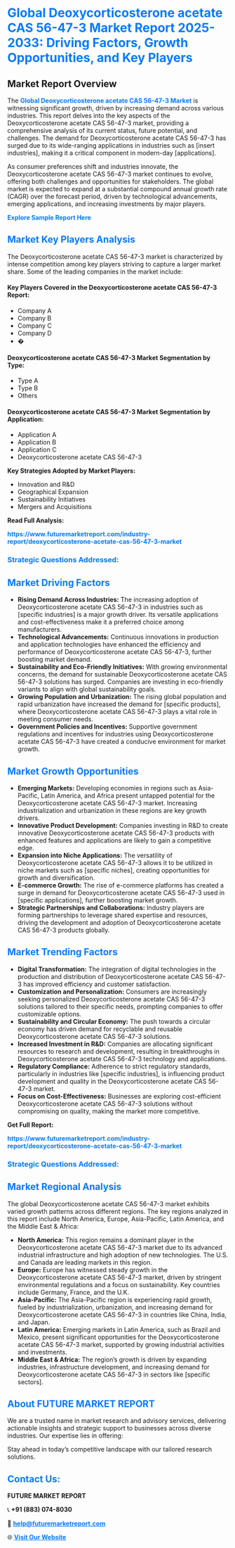 <h1 style="color: #007BFF;">Global Deoxycorticosterone acetate CAS 56-47-3 Market Report 2025-2033: Driving Factors, Growth Opportunities, and Key Players</h1>

<section id="overview">
<h2>Market Report Overview</h2>
<p>The <a href="https://www.futuremarketreport.com/industry-report/deoxycorticosterone-acetate-cas-56-47-3-market" style="color: #007BFF; text-decoration: none;"><strong>Global Deoxycorticosterone acetate CAS 56-47-3 Market</strong></a> is witnessing significant growth, driven by increasing demand across various industries. This report delves into the key aspects of the Deoxycorticosterone acetate CAS 56-47-3 market, providing a comprehensive analysis of its current status, future potential, and challenges. The demand for Deoxycorticosterone acetate CAS 56-47-3 has surged due to its wide-ranging applications in industries such as [insert industries], making it a critical component in modern-day [applications].</p>
<p>As consumer preferences shift and industries innovate, the Deoxycorticosterone acetate CAS 56-47-3 market continues to evolve, offering both challenges and opportunities for stakeholders. The global market is expected to expand at a substantial compound annual growth rate (CAGR) over the forecast period, driven by technological advancements, emerging applications, and increasing investments by major players.</p>
</section>

<section id="overview">
<p><a href="https://www.futuremarketreport.com/request-sample/reportId=113427" style="color: #007BFF; text-decoration: none;"><strong>Explore Sample Report Here</strong></a></p>
</section>

<section id="key-players">
<h2 style="color: #007BFF;">Market Key Players Analysis</h2>
<p>The Deoxycorticosterone acetate CAS 56-47-3 market is characterized by intense competition among key players striving to capture a larger market share. Some of the leading companies in the market include:</p>
<h4>Key Players Covered in the Deoxycorticosterone acetate CAS 56-47-3 Report:</h4>
<ul><li>Company A</li><li>Company B</li><li>Company C</li><li>Company D</li><li>�</li></ul>
<h4>Deoxycorticosterone acetate CAS 56-47-3 Market Segmentation by Type:</h4>
<ul><li>Type A</li><li>Type B</li><li>Others</li></ul>

<h4>Deoxycorticosterone acetate CAS 56-47-3 Market Segmentation by Application:</h4>
<ul><li>Application A</li><li>Application B</li><li>Application C</li><li>Deoxycorticosterone acetate CAS 56-47-3</li></ul>
<p><strong>Key Strategies Adopted by Market Players:</strong></p>
<ul>
<li>Innovation and R&D</li>
<li>Geographical Expansion</li>
<li>Sustainability Initiatives</li>
<li>Mergers and Acquisitions</li>
</ul>
</section>

<section>
<p><strong>Read Full Analysis: </strong></p><a href="https://www.futuremarketreport.com/industry-report/deoxycorticosterone-acetate-cas-56-47-3-market" style="color: #007BFF; text-decoration: none;"><strong>https://www.futuremarketreport.com/industry-report/deoxycorticosterone-acetate-cas-56-47-3-market</strong></a>
<h3 style="color: #007BFF;">Strategic Questions Addressed:</h3>
</section>

<section id="driving-factors">
<h2 style="color: #007BFF;">Market Driving Factors</h2>
<ul>
<li><strong>Rising Demand Across Industries:</strong> The increasing adoption of Deoxycorticosterone acetate CAS 56-47-3 in industries such as [specific industries] is a major growth driver. Its versatile applications and cost-effectiveness make it a preferred choice among manufacturers.</li>
<li><strong>Technological Advancements:</strong> Continuous innovations in production and application technologies have enhanced the efficiency and performance of Deoxycorticosterone acetate CAS 56-47-3, further boosting market demand.</li>
<li><strong>Sustainability and Eco-Friendly Initiatives:</strong> With growing environmental concerns, the demand for sustainable Deoxycorticosterone acetate CAS 56-47-3 solutions has surged. Companies are investing in eco-friendly variants to align with global sustainability goals.</li>
<li><strong>Growing Population and Urbanization:</strong> The rising global population and rapid urbanization have increased the demand for [specific products], where Deoxycorticosterone acetate CAS 56-47-3 plays a vital role in meeting consumer needs.</li>
<li><strong>Government Policies and Incentives:</strong> Supportive government regulations and incentives for industries using Deoxycorticosterone acetate CAS 56-47-3 have created a conducive environment for market growth.</li>
</ul>
</section>

<section id="growth-opportunities">
<h2 style="color: #007BFF;">Market Growth Opportunities</h2>
<ul>
<li><strong>Emerging Markets:</strong> Developing economies in regions such as Asia-Pacific, Latin America, and Africa present untapped potential for the Deoxycorticosterone acetate CAS 56-47-3 market. Increasing industrialization and urbanization in these regions are key growth drivers.</li>
<li><strong>Innovative Product Development:</strong> Companies investing in R&D to create innovative Deoxycorticosterone acetate CAS 56-47-3 products with enhanced features and applications are likely to gain a competitive edge.</li>
<li><strong>Expansion into Niche Applications:</strong> The versatility of Deoxycorticosterone acetate CAS 56-47-3 allows it to be utilized in niche markets such as [specific niches], creating opportunities for growth and diversification.</li>
<li><strong>E-commerce Growth:</strong> The rise of e-commerce platforms has created a surge in demand for Deoxycorticosterone acetate CAS 56-47-3 used in [specific applications], further boosting market growth.</li>
<li><strong>Strategic Partnerships and Collaborations:</strong> Industry players are forming partnerships to leverage shared expertise and resources, driving the development and adoption of Deoxycorticosterone acetate CAS 56-47-3 products globally.</li>
</ul>
</section>

<section id="trending-factors">
<h2 style="color: #007BFF;">Market Trending Factors</h2>
<ul>
<li><strong>Digital Transformation:</strong> The integration of digital technologies in the production and distribution of Deoxycorticosterone acetate CAS 56-47-3 has improved efficiency and customer satisfaction.</li>
<li><strong>Customization and Personalization:</strong> Consumers are increasingly seeking personalized Deoxycorticosterone acetate CAS 56-47-3 solutions tailored to their specific needs, prompting companies to offer customizable options.</li>
<li><strong>Sustainability and Circular Economy:</strong> The push towards a circular economy has driven demand for recyclable and reusable Deoxycorticosterone acetate CAS 56-47-3 solutions.</li>
<li><strong>Increased Investment in R&D:</strong> Companies are allocating significant resources to research and development, resulting in breakthroughs in Deoxycorticosterone acetate CAS 56-47-3 technology and applications.</li>
<li><strong>Regulatory Compliance:</strong> Adherence to strict regulatory standards, particularly in industries like [specific industries], is influencing product development and quality in the Deoxycorticosterone acetate CAS 56-47-3 market.</li>
<li><strong>Focus on Cost-Effectiveness:</strong> Businesses are exploring cost-efficient Deoxycorticosterone acetate CAS 56-47-3 solutions without compromising on quality, making the market more competitive.</li>
</ul>
</section>

<section>
<p><strong>Get Full Report: </strong></p><a href="https://www.futuremarketreport.com/industry-report/deoxycorticosterone-acetate-cas-56-47-3-market" style="color: #007BFF; text-decoration: none;"><strong>https://www.futuremarketreport.com/industry-report/deoxycorticosterone-acetate-cas-56-47-3-market</strong></a>
<h3 style="color: #007BFF;">Strategic Questions Addressed:</h3>
</section>


<section id="regional-analysis">
<h2 style="color: #007BFF;">Market Regional Analysis</h2>
<p>The global Deoxycorticosterone acetate CAS 56-47-3 market exhibits varied growth patterns across different regions. The key regions analyzed in this report include North America, Europe, Asia-Pacific, Latin America, and the Middle East & Africa:</p>
<ul>
<li><strong>North America:</strong> This region remains a dominant player in the Deoxycorticosterone acetate CAS 56-47-3 market due to its advanced industrial infrastructure and high adoption of new technologies. The U.S. and Canada are leading markets in this region.</li>
<li><strong>Europe:</strong> Europe has witnessed steady growth in the Deoxycorticosterone acetate CAS 56-47-3 market, driven by stringent environmental regulations and a focus on sustainability. Key countries include Germany, France, and the U.K.</li>
<li><strong>Asia-Pacific:</strong> The Asia-Pacific region is experiencing rapid growth, fueled by industrialization, urbanization, and increasing demand for Deoxycorticosterone acetate CAS 56-47-3 in countries like China, India, and Japan.</li>
<li><strong>Latin America:</strong> Emerging markets in Latin America, such as Brazil and Mexico, present significant opportunities for the Deoxycorticosterone acetate CAS 56-47-3 market, supported by growing industrial activities and investments.</li>
<li><strong>Middle East & Africa:</strong> The region’s growth is driven by expanding industries, infrastructure development, and increasing demand for Deoxycorticosterone acetate CAS 56-47-3 in sectors like [specific sectors].</li>
</ul>
</section>

<footer>
<h2 style="color: #007BFF;">About FUTURE MARKET REPORT</h2>
<p>We are a trusted name in market research and advisory services, delivering actionable insights and strategic support to businesses across diverse industries. Our expertise lies in offering:</p>

<p>Stay ahead in today’s competitive landscape with our tailored research solutions.</p>

<h2 style="color: #007BFF;">Contact Us:</h2>
<p><strong>FUTURE MARKET REPORT</strong></p>
<p>📞 <strong>+91 (883) 074-8030</strong></p>
<p>📧 <strong><a href="mailto:help@futuremarketreport.com" style="color: #007BFF;">help@futuremarketreport.com</a></strong></p>
<p>🌐 <strong><a href="https://www.futuremarketreport.com/" style="color: #007BFF;">Visit Our Website</a></strong></p>
</footer>